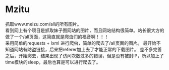 # Mzitu
抓取www.meizu.com/all的所有图片。
<br>
看到网上有个项目是抓取妹子图网站的图片，而且网站结构很简单。站长很大方的做了一个/all页面，这简直就是爬虫们的福音啊！！！
<br>
采用简单的requests + lxml 进行爬虫，简单的爬去了/all页面的图片。
最开始不知道网站有防盗链接，后来把referer加上去了才能正常的下载图片。
差不多完善之后，开始爬去，结果出现了访问次数过多的错误，但是没有被封IP，所以加上了time模块的sleep，最后也算是可以进行爬去了。
